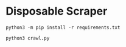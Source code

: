 # Disposable Scraper

```shell
python3 -m pip install -r requirements.txt
```

```shell
python3 crawl.py
```

